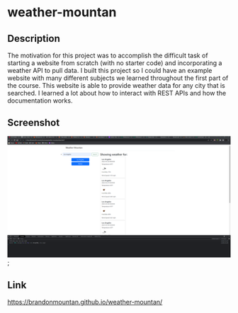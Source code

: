 # weather-mountan

## Description

The motivation for this project was to accomplish the difficult task of starting a website from scratch (with no starter code) and incorporating a weather API to pull data. I built this project so I could have an example website with many different subjects we learned throughout the first part of the course. This website is able to provide weather data for any city that is searched. I learned a lot about how to interact with REST APIs and how the documentation works.

## Screenshot

![screenshot page 1](/assets/img/project6img1.PNG);

## Link

https://brandonmountan.github.io/weather-mountan/
